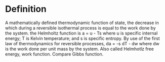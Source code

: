 # Definition

A mathematically defined thermodynamic function of state, the decrease
in which during a reversible isothermal process is equal to the work
done by the system. the Helmholtz function is a = u - Ts where u is
specific internal energy; T is Kelvin temperature; and s is specific
entropy. By use of the first law of thermodynamics for reversible
processes, da = -s dT - dw where dw is the work done per unit mass by
the system. Also called Helmhotlz free energy, work function. Compare
Gibbs function.
